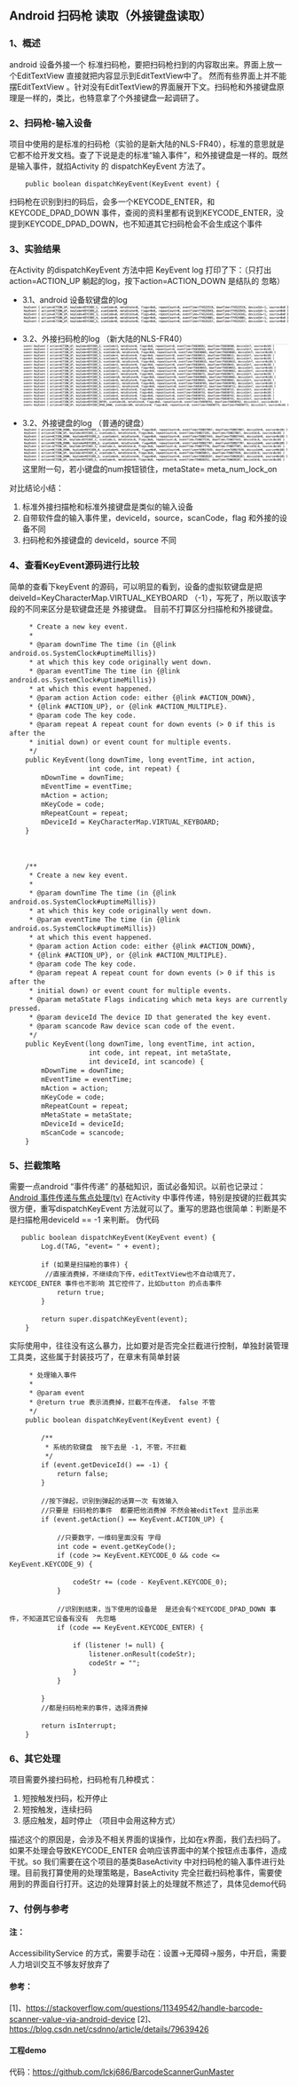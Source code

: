 ## Android  扫码枪 读取（外接键盘读取）

### 1、概述
android 设备外接一个 标准扫码枪，要把扫码枪扫到的内容取出来。界面上放一个EditTextView 直接就把内容显示到EditTextView中了。 然而有些界面上并不能摆EditTextView 。针对没有EditTextView的界面展开下文。扫码枪和外接键盘原理是一样的，类比，也特意拿了个外接键盘一起调研了。

### 2、扫码枪-输入设备
项目中使用的是标准的扫码枪（实验的是新大陆的NLS-FR40），标准的意思就是它都不给开发文档。查了下说是走的标准“输入事件”，和外接键盘是一样的。既然是输入事件，就掐Activity 的 dispatchKeyEvent 方法了。

```@Override
    public boolean dispatchKeyEvent(KeyEvent event) {
```

 扫码枪在识别到扫的码后，会多一个KEYCODE_ENTER，和KEYCODE_DPAD_DOWN 事件，查阅的资料里都有说到KEYCODE_ENTER，没提到KEYCODE_DPAD_DOWN，也不知道其它扫码枪会不会生成这个事件
### 3、实验结果
在Activity 的dispatchKeyEvent 方法中把 KeyEvent  log 打印了下：（只打出action=ACTION_UP 躺起的log，按下action=ACTION_DOWN 是结队的 忽略）

 - 3.1、android 设备软键盘的log
![在这里插入图片描述](image/inputkey.png)

 - 3.2、外接扫码枪的log （新大陆的NLS-FR40）
 ![在这里插入图片描述](image/scanner.png)

 - 3.2、外接键盘的log （普通的键盘）
![在这里插入图片描述](image/keyboard.png)
这里附一句，若小键盘的num按钮锁住，metaState= meta_num_lock_on

对比结论小结：
1. 标准外接扫描枪和标准外接键盘是类似的输入设备
2. 自带软件盘的输入事件里，deviceId，source，scanCode，flag 和外接的设备不同
3. 扫码枪和外接键盘的 deviceId，source 不同


### 4、查看KeyEvent源码进行比较
简单的查看下keyEvent 的源码，可以明显的看到，设备的虚拟软键盘是把deiveId=KeyCharacterMap.VIRTUAL_KEYBOARD （-1），写死了，所以取该字段的不同来区分是软键盘还是  外接键盘。 目前不打算区分扫描枪和外接键盘。

```/**
     * Create a new key event.
     *
     * @param downTime The time (in {@link android.os.SystemClock#uptimeMillis})
     * at which this key code originally went down.
     * @param eventTime The time (in {@link android.os.SystemClock#uptimeMillis})
     * at which this event happened.
     * @param action Action code: either {@link #ACTION_DOWN},
     * {@link #ACTION_UP}, or {@link #ACTION_MULTIPLE}.
     * @param code The key code.
     * @param repeat A repeat count for down events (> 0 if this is after the
     * initial down) or event count for multiple events.
     */
    public KeyEvent(long downTime, long eventTime, int action,
                    int code, int repeat) {
        mDownTime = downTime;
        mEventTime = eventTime;
        mAction = action;
        mKeyCode = code;
        mRepeatCount = repeat;
        mDeviceId = KeyCharacterMap.VIRTUAL_KEYBOARD;
    }

    

    /**
     * Create a new key event.
     *
     * @param downTime The time (in {@link android.os.SystemClock#uptimeMillis})
     * at which this key code originally went down.
     * @param eventTime The time (in {@link android.os.SystemClock#uptimeMillis})
     * at which this event happened.
     * @param action Action code: either {@link #ACTION_DOWN},
     * {@link #ACTION_UP}, or {@link #ACTION_MULTIPLE}.
     * @param code The key code.
     * @param repeat A repeat count for down events (> 0 if this is after the
     * initial down) or event count for multiple events.
     * @param metaState Flags indicating which meta keys are currently pressed.
     * @param deviceId The device ID that generated the key event.
     * @param scancode Raw device scan code of the event.
     */
    public KeyEvent(long downTime, long eventTime, int action,
                    int code, int repeat, int metaState,
                    int deviceId, int scancode) {
        mDownTime = downTime;
        mEventTime = eventTime;
        mAction = action;
        mKeyCode = code;
        mRepeatCount = repeat;
        mMetaState = metaState;
        mDeviceId = deviceId;
        mScanCode = scancode;
    }
```
### 5、拦截策略
需要一点android “事件传递” 的基础知识，面试必备知识。以前也记录过：[Android 事件传递与焦点处理(tv)](https://blog.csdn.net/lckj686/article/details/44858387)
在Activity 中事件传递，特别是按键的拦截其实很方便，重写dispatchKeyEvent 方法就可以了。重写的思路也很简单：判断是不是扫描枪用deviceId == -1 来判断。
伪代码

```@Override
   public boolean dispatchKeyEvent(KeyEvent event) {
        Log.d(TAG, "event= " + event);

        if (如果是扫描枪的事件) {
         //直接消费掉，不继续向下传，editTextView也不自动填充了，KEYCODE_ENTER 事件也不影响 其它控件了，比如button 的点击事件
            return true;
        }

        return super.dispatchKeyEvent(event);
    }
```
实际使用中，往往没有这么暴力，比如要对是否完全拦截进行控制，单独封装管理工具类，这些属于封装技巧了，在章末有简单封装

```/**
     * 处理输入事件
     *
     * @param event
     * @return true 表示消费掉，拦截不在传递， false 不管
     */
    public boolean dispatchKeyEvent(KeyEvent event) {

        /**
         * 系统的软键盘  按下去是 -1, 不管，不拦截
         */
        if (event.getDeviceId() == -1) {
            return false;
        }

        //按下弹起，识别到弹起的话算一次 有效输入
        //只要是 扫码枪的事件  都要把他消费掉 不然会被editText 显示出来
        if (event.getAction() == KeyEvent.ACTION_UP) {

            //只要数字，一维码里面没有 字母
            int code = event.getKeyCode();
            if (code >= KeyEvent.KEYCODE_0 && code <= KeyEvent.KEYCODE_9) {

                codeStr += (code - KeyEvent.KEYCODE_0);
            }

            //识别到结束，当下使用的设备是  是还会有个KEYCODE_DPAD_DOWN 事件，不知道其它设备有没有  先忽略
            if (code == KeyEvent.KEYCODE_ENTER) {

                if (listener != null) {
                    listener.onResult(codeStr);
                    codeStr = "";
                }
            }

        }
        //都是扫码枪来的事件，选择消费掉

        return isInterrupt;
    }
```
### 6、其它处理
项目需要外接扫码枪，扫码枪有几种模式：
1. 短按触发扫码，松开停止
2. 短按触发，连续扫码
3. 感应触发，超时停止 （项目中会用这种方式）

描述这个的原因是，会涉及不相关界面的误操作，比如在x界面，我们去扫码了。如果不处理会导致KEYCODE_ENTER 会响应该界面中的某个按钮点击事件，造成干扰。so 我们需要在这个项目的基类BaseActivity 中对扫码枪的输入事件进行处理。目前我打算使用的处理策略是，BaseActivity 完全拦截扫码枪事件，需要使用到的界面自行打开。这边的处理算封装上的处理就不熬述了，具体见demo代码

### 7、付例与参考
#### 注：
AccessibilityService 的方式，需要手动在：设置->无障碍->服务，中开启，需要人力培训交互不够友好放弃了

#### 参考：
[1]、https://stackoverflow.com/questions/11349542/handle-barcode-scanner-value-via-android-device
[2]、https://blog.csdn.net/csdnno/article/details/79639426

#### 工程demo
代码：https://github.com/lckj686/BarcodeScannerGunMaster
